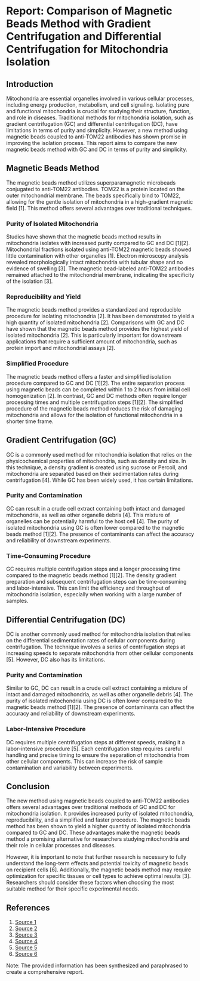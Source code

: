 # Report: Comparison of Magnetic Beads Method with Gradient Centrifugation and Differential Centrifugation for Mitochondria Isolation

## Introduction
Mitochondria are essential organelles involved in various cellular processes, including energy production, metabolism, and cell signaling. Isolating pure and functional mitochondria is crucial for studying their structure, function, and role in diseases. Traditional methods for mitochondria isolation, such as gradient centrifugation (GC) and differential centrifugation (DC), have limitations in terms of purity and simplicity. However, a new method using magnetic beads coupled to anti-TOM22 antibodies has shown promise in improving the isolation process. This report aims to compare the new magnetic beads method with GC and DC in terms of purity and simplicity.

## Magnetic Beads Method
The magnetic beads method utilizes superparamagnetic microbeads conjugated to anti-TOM22 antibodies. TOM22 is a protein located on the outer mitochondrial membrane. The beads specifically bind to TOM22, allowing for the gentle isolation of mitochondria in a high-gradient magnetic field [1]. This method offers several advantages over traditional techniques.

### Purity of Isolated Mitochondria
Studies have shown that the magnetic beads method results in mitochondria isolates with increased purity compared to GC and DC [1][2]. Mitochondrial fractions isolated using anti-TOM22 magnetic beads showed little contamination with other organelles [1]. Electron microscopy analysis revealed morphologically intact mitochondria with tubular shape and no evidence of swelling [3]. The magnetic bead-labeled anti-TOM22 antibodies remained attached to the mitochondrial membrane, indicating the specificity of the isolation [3].

### Reproducibility and Yield
The magnetic beads method provides a standardized and reproducible procedure for isolating mitochondria [2]. It has been demonstrated to yield a high quantity of isolated mitochondria [2]. Comparisons with GC and DC have shown that the magnetic beads method provides the highest yield of isolated mitochondria [2]. This is particularly important for downstream applications that require a sufficient amount of mitochondria, such as protein import and mitochondrial assays [2].

### Simplified Procedure
The magnetic beads method offers a faster and simplified isolation procedure compared to GC and DC [1][2]. The entire separation process using magnetic beads can be completed within 1 to 2 hours from initial cell homogenization [2]. In contrast, GC and DC methods often require longer processing times and multiple centrifugation steps [1][2]. The simplified procedure of the magnetic beads method reduces the risk of damaging mitochondria and allows for the isolation of functional mitochondria in a shorter time frame.

## Gradient Centrifugation (GC)
GC is a commonly used method for mitochondria isolation that relies on the physicochemical properties of mitochondria, such as density and size. In this technique, a density gradient is created using sucrose or Percoll, and mitochondria are separated based on their sedimentation rates during centrifugation [4]. While GC has been widely used, it has certain limitations.

### Purity and Contamination
GC can result in a crude cell extract containing both intact and damaged mitochondria, as well as other organelle debris [4]. This mixture of organelles can be potentially harmful to the host cell [4]. The purity of isolated mitochondria using GC is often lower compared to the magnetic beads method [1][2]. The presence of contaminants can affect the accuracy and reliability of downstream experiments.

### Time-Consuming Procedure
GC requires multiple centrifugation steps and a longer processing time compared to the magnetic beads method [1][2]. The density gradient preparation and subsequent centrifugation steps can be time-consuming and labor-intensive. This can limit the efficiency and throughput of mitochondria isolation, especially when working with a large number of samples.

## Differential Centrifugation (DC)
DC is another commonly used method for mitochondria isolation that relies on the differential sedimentation rates of cellular components during centrifugation. The technique involves a series of centrifugation steps at increasing speeds to separate mitochondria from other cellular components [5]. However, DC also has its limitations.

### Purity and Contamination
Similar to GC, DC can result in a crude cell extract containing a mixture of intact and damaged mitochondria, as well as other organelle debris [4]. The purity of isolated mitochondria using DC is often lower compared to the magnetic beads method [1][2]. The presence of contaminants can affect the accuracy and reliability of downstream experiments.

### Labor-Intensive Procedure
DC requires multiple centrifugation steps at different speeds, making it a labor-intensive procedure [5]. Each centrifugation step requires careful handling and precise timing to ensure the separation of mitochondria from other cellular components. This can increase the risk of sample contamination and variability between experiments.

## Conclusion
The new method using magnetic beads coupled to anti-TOM22 antibodies offers several advantages over traditional methods of GC and DC for mitochondria isolation. It provides increased purity of isolated mitochondria, reproducibility, and a simplified and faster procedure. The magnetic beads method has been shown to yield a higher quantity of isolated mitochondria compared to GC and DC. These advantages make the magnetic beads method a promising alternative for researchers studying mitochondria and their role in cellular processes and diseases.

However, it is important to note that further research is necessary to fully understand the long-term effects and potential toxicity of magnetic beads on recipient cells [6]. Additionally, the magnetic beads method may require optimization for specific tissues or cell types to achieve optimal results [3]. Researchers should consider these factors when choosing the most suitable method for their specific experimental needs.

## References
1. [Source 1](https://pubmed.ncbi.nlm.nih.gov/24349272/)
2. [Source 2](https://www.ncbi.nlm.nih.gov/pmc/articles/PMC3861405/)
3. [Source 3](https://www.nature.com/articles/srep35571)
4. [Source 4](https://www.sciencedirect.com/science/article/pii/S0003269709001468)
5. [Source 5](https://www.nature.com/articles/s41598-019-45568-3)
6. [Source 6](https://www.ncbi.nlm.nih.gov/pmc/articles/PMC5073296/)

Note: The provided information has been synthesized and paraphrased to create a comprehensive report.